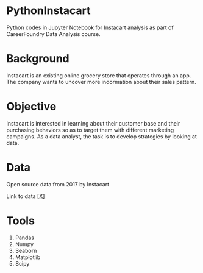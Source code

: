 # PythonInstacart
Python codes in Jupyter Notebook for Instacart analysis as part of CareerFoundry Data Analysis course.

# Background
Instacart is an existing online grocery store that operates through an app. The company wants to uncover more indormation about their sales pattern.

# Objective
Instacart is interested in learning about their customer base and their purchasing behaviors so as to target them with different marketing campaigns. As a data analyst, the task is to develop strategies by looking at data.

# Data
Open source data from 2017 by Instacart

Link to data [[X]](https://s3.amazonaws.com/coach-courses-us/public/courses/data-immersion/A4/A4_Data_Assets/customers.zip)


# Tools 
1. Pandas
2. Numpy
3. Seaborn
4. Matplotlib
5. Scipy
